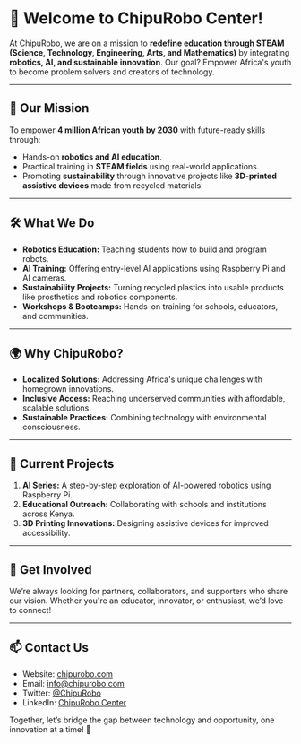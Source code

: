 # 🤖 Welcome to ChipuRobo Center!

At ChipuRobo, we are on a mission to **redefine education through STEAM (Science, Technology, Engineering, Arts, and Mathematics)** by integrating **robotics, AI, and sustainable innovation**. Our goal? Empower Africa's youth to become problem solvers and creators of technology.

---

## 🌟 **Our Mission**
To empower **4 million African youth by 2030** with future-ready skills through:
- Hands-on **robotics and AI education**.
- Practical training in **STEAM fields** using real-world applications.
- Promoting **sustainability** through innovative projects like **3D-printed assistive devices** made from recycled materials.

---

## 🛠️ **What We Do**
- **Robotics Education:** Teaching students how to build and program robots.
- **AI Training:** Offering entry-level AI applications using Raspberry Pi and AI cameras.
- **Sustainability Projects:** Turning recycled plastics into usable products like prosthetics and robotics components.
- **Workshops & Bootcamps:** Hands-on training for schools, educators, and communities.

---

## 🌍 **Why ChipuRobo?**
- **Localized Solutions:** Addressing Africa's unique challenges with homegrown innovations.
- **Inclusive Access:** Reaching underserved communities with affordable, scalable solutions.
- **Sustainable Practices:** Combining technology with environmental consciousness.

---

## 🚀 **Current Projects**
1. **AI Series:** A step-by-step exploration of AI-powered robotics using Raspberry Pi.
2. **Educational Outreach:** Collaborating with schools and institutions across Kenya.
3. **3D Printing Innovations:** Designing assistive devices for improved accessibility.

---

## 🤝 **Get Involved**
We’re always looking for partners, collaborators, and supporters who share our vision. Whether you're an educator, innovator, or enthusiast, we’d love to connect!

---

## 📫 **Contact Us**
- Website: [chipurobo.com](https://chipurobo.com)
- Email: [info@chipurobo.com](mailto:info@chipurobo.com)
- Twitter: [@ChipuRobo](https://twitter.com/ChipuRobo)
- LinkedIn: [ChipuRobo Center](https://www.linkedin.com/company/chipurobo/)

Together, let’s bridge the gap between technology and opportunity, one innovation at a time! 🌟

